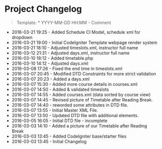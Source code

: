 # Project Changelog
>Template: * YYYY-MM-DD HH:MM - Comment

* 2016-03-21 19:25 - Added Schedule CI Model, schedule xml for dropdown
* 2016-03-21 19:00 - Initial CodeIgniter Template webpage render system
* 2016-03-21 18:10 - Adjusted timeslots.xml, instructor full name
* 2016-03-12 21:31 - Adjusted days.xml, instructor full name
* 2016-03-10 18:12 - Added timetable.php
* 2016-03-10 14:12 - Adjusted days.xml
* 2016-03-08 17:26 - Fixed the end time in timeslots.xml
* 2016-03-07 20:45 - Modified DTD Constraints for more strict validation
* 2016-03-07 20:23 - Added a days.xml
* 2016-03-07 15:30 - Added more course details in courses.xml
* 2016-03-07 14:50 - Added & validated timeslots
* 2016-03-07 14:55 - Added courses.xml (data sorted by course view)
* 2016-03-07 14:45 - Revised picture of Timetable after Reading Break.
* 2016-03-07 14:40 - reworded some attributes in DTD file.
* 2016-03-07 13:55 - Initial Master XML File.
* 2016-03-07 13:50 - Updated DTD file with additional elements.
* 2016-03-05 16:05 - Initial DTD file - incomplete
* 2016-03-03 14:10 - Added a picture of our Timetable after Reading Break
* 2016-03-03 13:45 - Added CodeIgniter base/starter files
* 2016-03-03 13:45 - Initial Changelog